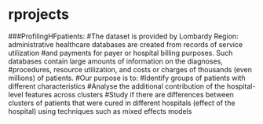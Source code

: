 # rprojects
###ProfilingHFpatients:
#The dataset is provided by Lombardy Region: administrative healthcare databases are created from records of service utilization #and payments for payer or hospital billing purposes. Such databases contain large amounts of information on the diagnoses, #procedures, resource utilization, and costs or charges of thousands (even millions) of patients.
#Our purpose is to: 
   #Identify groups of patients with different characteristics
   #Analyse the additional contribution of the hospital-level features across clusters
   #Study if there are differences between clusters of patients that were cured in different hospitals (effect of the hospital)      using techniques such as mixed effects models
